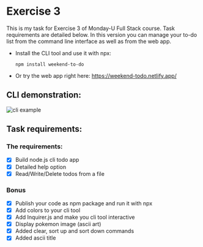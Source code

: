 # Exercise 3

This is my task for Exercise 3 of Monday-U Full Stack course. Task requirements are detailed below. In this version you can manage your to-do list from the command line interface as well as from the web app.

-  Install the CLI tool and use it with npx:

   ```
   npm install weekend-to-do
   ```

-  Or try the web app right here: https://weekend-todo.netlify.app/

## CLI demonstration:

![cli example](./assets/cli.gif)

## Task requirements:

### The requirements:

-  [x] Build node.js cli todo app
-  [x] Detailed help option
-  [x] Read/Write/Delete todos from a file

### Bonus

-  [x] Publish your code as npm package and run it with npx
-  [x] Add colors to your cli tool
-  [x] Add Inquirer.js and make you cli tool interactive
-  [x] Display pokemon image (ascii art)
-  [x] Added clear, sort up and sort down commands
-  [x] Added ascii title
